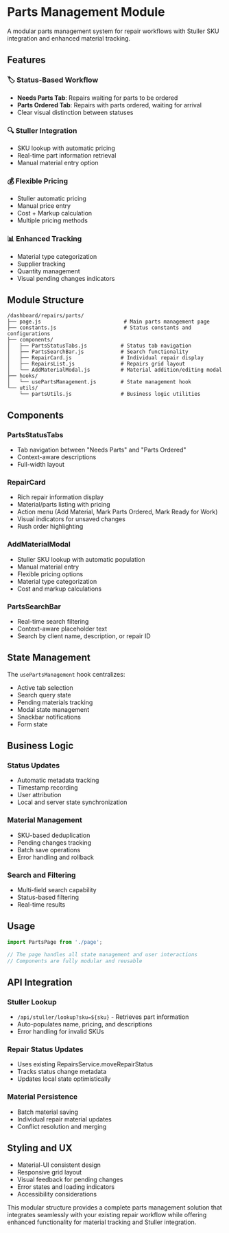 # Parts Management Module

A modular parts management system for repair workflows with Stuller SKU integration and enhanced material tracking.

## Features

### 🏷️ Status-Based Workflow
- **Needs Parts Tab**: Repairs waiting for parts to be ordered
- **Parts Ordered Tab**: Repairs with parts ordered, waiting for arrival
- Clear visual distinction between statuses

### 🔍 Stuller Integration
- SKU lookup with automatic pricing
- Real-time part information retrieval
- Manual material entry option

### 💰 Flexible Pricing
- Stuller automatic pricing
- Manual price entry
- Cost + Markup calculation
- Multiple pricing methods

### 📊 Enhanced Tracking
- Material type categorization
- Supplier tracking
- Quantity management
- Visual pending changes indicators

## Module Structure

```
/dashboard/repairs/parts/
├── page.js                           # Main parts management page
├── constants.js                      # Status constants and configurations
├── components/
│   ├── PartsStatusTabs.js           # Status tab navigation
│   ├── PartsSearchBar.js            # Search functionality
│   ├── RepairCard.js                # Individual repair display
│   ├── RepairsList.js               # Repairs grid layout
│   └── AddMaterialModal.js          # Material addition/editing modal
├── hooks/
│   └── usePartsManagement.js        # State management hook
└── utils/
    └── partsUtils.js                # Business logic utilities
```

## Components

### PartsStatusTabs
- Tab navigation between "Needs Parts" and "Parts Ordered"
- Context-aware descriptions
- Full-width layout

### RepairCard
- Rich repair information display
- Material/parts listing with pricing
- Action menu (Add Material, Mark Parts Ordered, Mark Ready for Work)
- Visual indicators for unsaved changes
- Rush order highlighting

### AddMaterialModal
- Stuller SKU lookup with automatic population
- Manual material entry
- Flexible pricing options
- Material type categorization
- Cost and markup calculations

### PartsSearchBar
- Real-time search filtering
- Context-aware placeholder text
- Search by client name, description, or repair ID

## State Management

The `usePartsManagement` hook centralizes:
- Active tab selection
- Search query state
- Pending materials tracking
- Modal state management
- Snackbar notifications
- Form state

## Business Logic

### Status Updates
- Automatic metadata tracking
- Timestamp recording
- User attribution
- Local and server state synchronization

### Material Management
- SKU-based deduplication
- Pending changes tracking
- Batch save operations
- Error handling and rollback

### Search and Filtering
- Multi-field search capability
- Status-based filtering
- Real-time results

## Usage

```javascript
import PartsPage from './page';

// The page handles all state management and user interactions
// Components are fully modular and reusable
```

## API Integration

### Stuller Lookup
- `/api/stuller/lookup?sku=${sku}` - Retrieves part information
- Auto-populates name, pricing, and descriptions
- Error handling for invalid SKUs

### Repair Status Updates
- Uses existing RepairsService.moveRepairStatus
- Tracks status change metadata
- Updates local state optimistically

### Material Persistence
- Batch material saving
- Individual repair material updates
- Conflict resolution and merging

## Styling and UX

- Material-UI consistent design
- Responsive grid layout
- Visual feedback for pending changes
- Error states and loading indicators
- Accessibility considerations

This modular structure provides a complete parts management solution that integrates seamlessly with your existing repair workflow while offering enhanced functionality for material tracking and Stuller integration.
